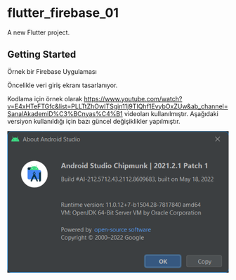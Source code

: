 # flutter_firebase_01

A new Flutter project.

## Getting Started

Örnek bir Firebase Uygulaması

Öncelikle veri giriş ekranı tasarlanıyor.

Kodlama için örnek olarak 
https://www.youtube.com/watch?v=E4xHTeFTGfc&list=PLLTtZhOwITSgin11j9TIQhf1EvybOxZUw&ab_channel=SanalAkademiD%C3%BCnyas%C4%B1 
videoları kullanılmıştır. 
Aşağıdaki versiyon kullanıldığı için bazı güncel değişiklikler yapılmıştır.

![img.png](img.png)

